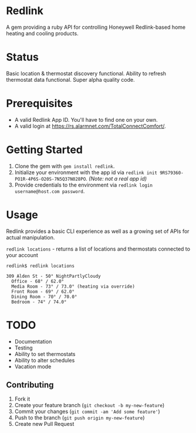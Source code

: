 # Redlink

A gem providing a ruby API for controlling Honeywell Redlink-based home heating and cooling products.

# Status

Basic location & thermostat discovery functional. Ability to refresh thermostat data functional. Super alpha quality code.

# Prerequisites

* A valid Redlink App ID. You'll have to find one on your own.
* A valid login at https://rs.alarmnet.com/TotalConnectComfort/.

# Getting Started

1. Clone the gem with `gem install redlink`.
2. Initialize your environment with the app id via `redlink init 9RS79360-PO1R-4P6S-O20S-7N5Q37N028PO`. _(Note: not a real app id)_
3. Provide credentials to the environment via `redlink login username@host.com password`.

# Usage

Redlink provides a basic CLI experience as well as a growing set of APIs for actual manipulation.

`redlink locations` - returns a list of locations and thermostats connected to your account

```
redlink$ redlink locations

309 Alden St - 50° NightPartlyCloudy
  Office - 68° / 62.0°
  Media Room - 73° / 73.0° (heating via override)
  Front Room - 69° / 62.0°
  Dining Room - 70° / 70.0°
  Bedroom - 74° / 74.0°
```

# TODO

* Documentation
* Testing
* Ability to set thermostats
* Ability to alter schedules
* Vacation mode

## Contributing

1. Fork it
2. Create your feature branch (`git checkout -b my-new-feature`)
3. Commit your changes (`git commit -am 'Add some feature'`)
4. Push to the branch (`git push origin my-new-feature`)
5. Create new Pull Request
